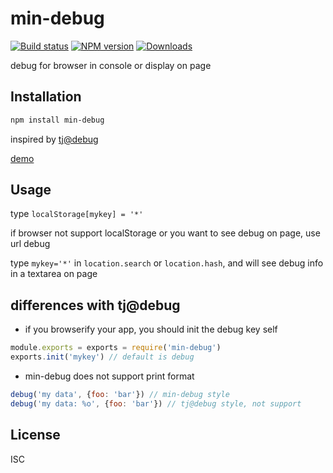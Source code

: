 min-debug
===

[![Build status][travis-image]][travis-url]
[![NPM version][npm-image]][npm-url]
[![Downloads][downloads-image]][downloads-url]

debug for browser in console or display on page

Installation
---

```sh
npm install min-debug
```

inspired by [tj@debug](https://github.com/visionmedia/debug)

[demo](http://chunpu.github.io/min-debug/)

Usage
---

type `localStorage[mykey] = '*'`

if browser not support localStorage or you want to see debug on page, use url debug

type `mykey='*'` in `location.search` or `location.hash`, and will see debug info in a textarea on page


differences with tj@debug
---

- if you browserify your app, you should init the debug key self

```js
module.exports = exports = require('min-debug')
exports.init('mykey') // default is debug
```

- min-debug does not support print format

```js
debug('my data', {foo: 'bar'}) // min-debug style
debug('my data: %o', {foo: 'bar'}) // tj@debug style, not support
```

License
---

ISC

[npm-image]: https://img.shields.io/npm/v/min-debug.svg?style=flat-square
[npm-url]: https://npmjs.org/package/min-debug
[travis-image]: https://img.shields.io/travis/chunpu/min-debug.svg?style=flat-square
[travis-url]: https://travis-ci.org/chunpu/min-debug
[downloads-image]: http://img.shields.io/npm/dm/min-debug.svg?style=flat-square
[downloads-url]: https://npmjs.org/package/min-debug
